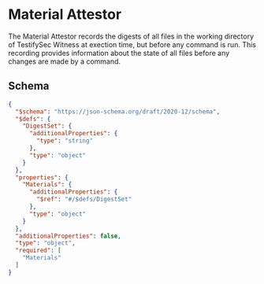 # Material Attestor

The Material Attestor records the digests of all files in the working directory of TestifySec Witness
at exection time, but before any command is run.  This recording provides information about the state
of all files before any changes are made by a command.

## Schema
```json
{
  "$schema": "https://json-schema.org/draft/2020-12/schema",
  "$defs": {
    "DigestSet": {
      "additionalProperties": {
        "type": "string"
      },
      "type": "object"
    }
  },
  "properties": {
    "Materials": {
      "additionalProperties": {
        "$ref": "#/$defs/DigestSet"
      },
      "type": "object"
    }
  },
  "additionalProperties": false,
  "type": "object",
  "required": [
    "Materials"
  ]
}
```
